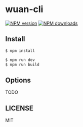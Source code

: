 # wuan-cli

[![NPM version](https://img.shields.io/npm/v/wuan-cli.svg?style=flat)](https://npmjs.org/package/wuan-cli)
[![NPM downloads](http://img.shields.io/npm/dm/wuan-cli.svg?style=flat)](https://npmjs.org/package/wuan-cli)

## Install

```bash
$ npm install
```

```bash
$ npm run dev
$ npm run build
```

## Options

TODO

## LICENSE

MIT
